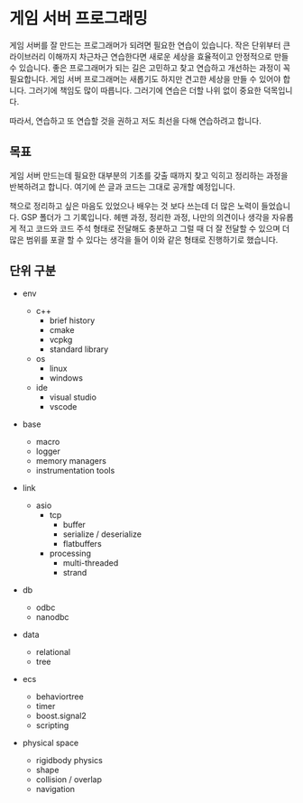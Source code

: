 # 게임 서버 프로그래밍 

게임 서버를 잘 만드는 프로그래머가 되려면 필요한 연습이 있습니다. 작은 단위부터 
큰 라이브러리 이해까지 차근차근 연습한다면 새로운 세상을 효율적이고 안정적으로 
만들 수 있습니다. 좋은 프로그래머가 되는 길은 고민하고 찾고 연습하고 개선하는 
과정이 꼭 필요합니다. 게임 서버 프로그래머는 새롭기도 하지만 견고한 세상을 
만들 수 있어야 합니다. 그러기에 책임도 많이 따릅니다. 그러기에 연습은 더할 나위 없이 
중요한 덕목입니다. 

따라서, 연습하고 또 연습할 것을 권하고 저도 최선을 다해 연습하려고 합니다. 

## 목표

게임 서버 만드는데 필요한 대부분의 기초를 갖출 때까지 찾고 익히고 정리하는 과정을
반복하려고 합니다. 여기에 쓴 글과 코드는 그대로 공개할 예정입니다. 

책으로 정리하고 싶은 마음도 있었으나 배우는 것 보다 쓰는데 더 많은 노력이 들었습니다. 
GSP 폴더가 그 기록입니다. 헤맨 과정, 정리한 과정, 나만의 의견이나 생각을 자유롭게 적고 
코드와 코드 주석 형태로 전달해도 충분하고 그럴 때 더 잘 전달할 수 있으며 더 많은 범위를 
포괄 할 수 있다는 생각을 들어 이와 같은 형태로 진행하기로 했습니다. 

## 단위 구분 

- env
  - c++ 
    - brief history
    - cmake 
    - vcpkg
    - standard library
  - os 
    - linux
    - windows
  - ide
    - visual studio
    - vscode

- base
  - macro 
  - logger
  - memory managers
  - instrumentation tools

- link 
  - asio
    - tcp
      - buffer
      - serialize / deserialize
      - flatbuffers
    - processing
      - multi-threaded
      - strand

- db 
  - odbc
  - nanodbc

- data
  - relational
  - tree 

- ecs
  - behaviortree
  - timer
  - boost.signal2
  - scripting

- physical space
  - rigidbody physics
  - shape
  - collision / overlap 
  - navigation 

